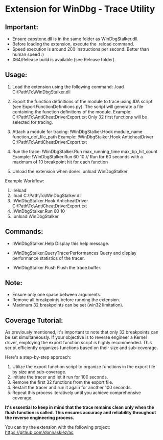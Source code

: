  
# Extension for WinDbg - Trace Utility

## Important:
- Ensure capstone.dll is in the same folder as WinDbgStalker.dll.
- Before loading the extension, execute the .reload command.
- Speed execution is around 200 instructions per second. Better than human speed :)
- X64/Release build is available (see Release folder).

## Usage:
1. Load the extension using the following command:
   .load C:\Path\To\WinDbgStalker.dll

2. Export the function definitions of the module to trace using IDA script
    (see ExportFunctionDefinitions.py).
    The script will generate a file containing the function definitions of the module.
    Example: C:\Path\To\AntiCheatDriverExport.txt
    Only 32 first functions will be selected for tracing.

3. Attach a module for tracing:
   !WinDbgStalker.Hook module_name function_def_file_path
   Example: !WinDbgStalker.Hook AnticheatDriver C:\Path\To\AntiCheatDriverExport.txt

4. Run the trace:
   !WinDbgStalker.Run max_running_time max_bp_hit_count
   Example: !WinDbgStalker.Run 60 10  // Run for 60 seconds with a maximum of 10 breakpoint hit for each function

5. Unload the extension when done:
   .unload WinDbgStalker

Example Workflow:
1. .reload
2. .load C:\Path\To\WinDbgStalker.dll
3. !WinDbgStalker.Hook AnticheatDriver C:\Path\To\AntiCheatDriverExport.txt
4. !WinDbgStalker.Run 60 10
5. .unload WinDbgStalker

## Commands:
- !WinDbgStalker.Help
   Display this help message.

- !WinDbgStalker.QueryTracerPerformances
   Query and display performance statistics of the tracer.

- !WinDbgStalker.Flush
   Flush the trace buffer.

## Note:
- Ensure only one space between arguments.
- Remove all breakpoints before running the extension.
- Maximum 32 breakpoints can be set (win32 limitation).

## Coverage Tutorial:

As previously mentioned, it's important to note that only 32 breakpoints can be set simultaneously. If your objective is to reverse engineer a Kernel driver, employing the export function script is highly recommended. This script efficiently organizes functions based on their size and sub-coverage.

Here's a step-by-step approach:

1. Utilize the export function script to organize functions in the export file by size and sub-coverage.
2. Initiate the tracer and let it run for 100 seconds.
3. Remove the first 32 functions from the export file.
4. Restart the tracer and run it again for another 100 seconds.
5. Repeat this process iteratively until you achieve comprehensive coverage.

**It's essential to keep in mind that the trace remains clean only when the flush function is called. This ensures accuracy and reliability throughout the reverse engineering process.**


You can try the extension with the following project:
https://github.com/donnaskiez/ac


